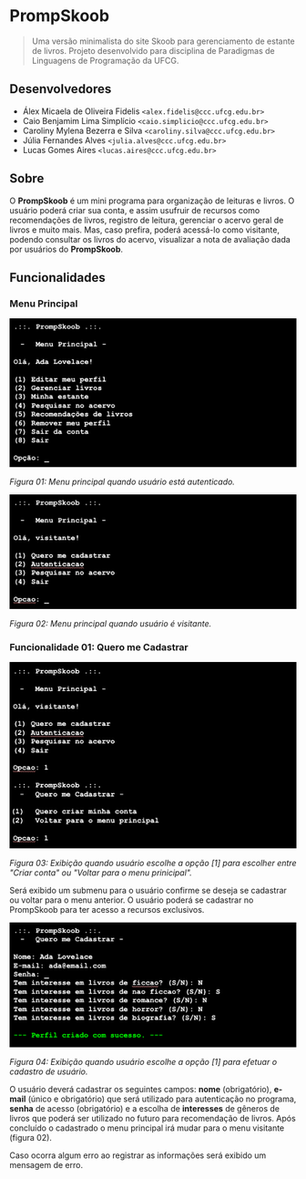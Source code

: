 # PrompSkoob
> Uma versão minimalista do site Skoob para gerenciamento de estante de livros. Projeto desenvolvido para disciplina de
Paradigmas de Linguagens de Programação da UFCG.

## Desenvolvedores

- Álex Micaela de Oliveira Fidelis `<alex.fidelis@ccc.ufcg.edu.br>`
- Caio Benjamim Lima Simplício `<caio.simplicio@ccc.ufcg.edu.br>`
- Caroliny Mylena Bezerra e Silva `<caroliny.silva@ccc.ufcg.edu.br>`
- Júlia Fernandes Alves `<julia.alves@ccc.ufcg.edu.br>`
- Lucas Gomes Aires `<lucas.aires@ccc.ufcg.edu.br>`

## Sobre

O **PrompSkoob** é um mini programa para organização de leituras e livros. O usuário poderá criar sua conta, e assim
usufruir de recursos como recomendações de livros, registro de leitura, gerenciar o acervo geral de livros e muito mais.
Mas, caso prefira, poderá acessá-lo como visitante, podendo consultar os livros do acervo, visualizar a nota de avaliação
dada por usuários do **PrompSkoob**.

## Funcionalidades

### Menu Principal

![Menu Principal Logado](./imperativo/docs/fig1.png)

*Figura 01: Menu principal quando usuário está autenticado.*

![Menu Principal Visitante](./imperativo/docs/fig2.png)

*Figura 02: Menu principal quando usuário é visitante.*

### Funcionalidade 01: Quero me Cadastrar

![Submenu Cadastro Usuário](./imperativo/docs/fig3.png)

*Figura 03:  Exibição  quando usuário escolhe a opção [1] para escolher entre "Criar conta" ou  "Voltar para o menu prinicipal".*

Será exibido um submenu para o usuário confirme se deseja se cadastrar ou voltar para o menu anterior.
O usuário poderá  se cadastrar no PrompSkoob para ter acesso a recursos exclusivos.

![Cadastro de Usuário](./imperativo/docs/fig4.png)

*Figura 04:  Exibição  quando usuário escolhe a opção [1] para efetuar o cadastro de usuário.*

O usuário deverá cadastrar os seguintes campos: **nome** (obrigatório),  **e-mail** (único e obrigatório) que será utilizado para autenticação no programa, **senha** de acesso (obrigatório) e a escolha de **interesses** de gêneros de livros que poderá ser utilizado no futuro para recomendação de livros. Após concluído o cadastrado o menu principal irá mudar para o menu visitante (figura 02).

Caso ocorra algum erro ao registrar as informações será exibido um mensagem de erro.
